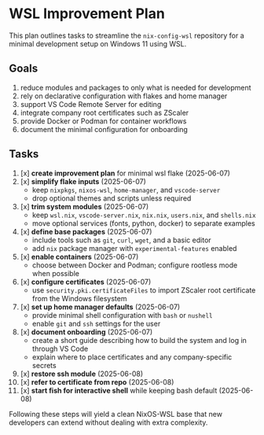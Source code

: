 # WSL Improvement Plan

This plan outlines tasks to streamline the `nix-config-wsl` repository for a minimal development setup on Windows 11 using WSL.

## Goals

1. reduce modules and packages to only what is needed for development
2. rely on declarative configuration with flakes and home manager
3. support VS Code Remote Server for editing
4. integrate company root certificates such as ZScaler
5. provide Docker or Podman for container workflows
6. document the minimal configuration for onboarding

## Tasks

1. [x] **create improvement plan** for minimal wsl flake (2025-06-07)
2. [x] **simplify flake inputs** (2025-06-07)
   - keep `nixpkgs`, `nixos-wsl`, `home-manager`, and `vscode-server`
   - drop optional themes and scripts unless required
3. [x] **trim system modules** (2025-06-07)
   - keep `wsl.nix`, `vscode-server.nix`, `nix.nix`, `users.nix`, and `shells.nix`
   - move optional services (fonts, python, docker) to separate examples
4. [x] **define base packages** (2025-06-07)
   - include tools such as `git`, `curl`, `wget`, and a basic editor
   - add `nix` package manager with `experimental-features` enabled
5. [x] **enable containers** (2025-06-07)
   - choose between Docker and Podman; configure rootless mode when possible
6. [x] **configure certificates** (2025-06-07)
   - use `security.pki.certificateFiles` to import ZScaler root certificate from the Windows filesystem
7. [x] **set up home manager defaults** (2025-06-07)
   - provide minimal shell configuration with `bash` or `nushell`
   - enable `git` and `ssh` settings for the user
8. [x] **document onboarding** (2025-06-07)
   - create a short guide describing how to build the system and log in through VS Code
   - explain where to place certificates and any company-specific secrets
9. [x] **restore ssh module** (2025-06-08)
10. [x] **refer to certificate from repo** (2025-06-08)
11. [x] **start fish for interactive shell** while keeping bash default (2025-06-08)

Following these steps will yield a clean NixOS-WSL base that new developers can extend without dealing with extra complexity.